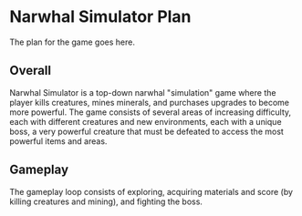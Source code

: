 #  Narwhal Simulator Plan
The plan for the game goes here.
## Overall
Narwhal Simulator is a top-down narwhal "simulation" game where the player kills creatures, mines minerals, and purchases upgrades to become more powerful. The game consists of several areas of increasing difficulty, each with different creatures and new environments, each with a unique boss, a very powerful creature that must be defeated to access the most powerful items and areas.
## Gameplay
The gameplay loop consists of exploring, acquiring materials and score (by killing creatures and mining), and fighting the boss.

